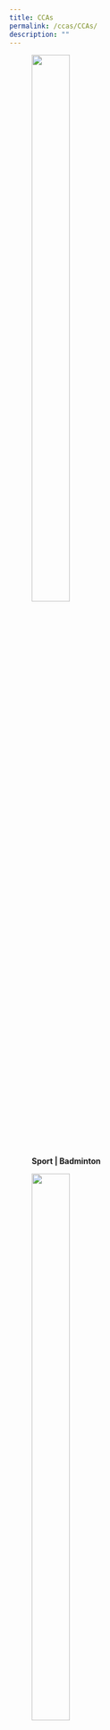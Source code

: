 ```yaml
---
title: CCAs
permalink: /ccas/CCAs/
description: ""
---
```

<figure>

<a href="/images/Capture.jpg" target = "\_blank"> <img style="width:40%;height:50%" src="/images/CCAs/S1.png"></a>

<figcaption>

<strong> Sport | Badminton </strong>

</figcaption>

</figure>

<figure>

<a href="/images/Capture.jpg" target = "\_blank"> <img style="width:40%;height:50%" src="/images/CCAs/S2.png"></a>

<figcaption>

<strong> Sport | Basketball </strong>

</figcaption>

</figure>

<figure>

<a href="/images/Capture.jpg" target = "\_blank"> <img style="width:40%;height:50%" src="/images/CCAs/S3.png"></a>

<figcaption>

<strong> Sport | Football </strong>

</figcaption>

</figure>

<figure>

<a href="/images/Capture.jpg" target = "\_blank"> <img style="width:40%;height:50%" src="/images/CCAs/S4.png"></a>

<figcaption>

<strong> Celebration Of Pongal Or Indian Harvest Festival </strong>

</figcaption>

</figure>

<figure>

<a href="/images/Capture.jpg" target = "\_blank"> <img style="width:40%;height:50%" src="/images/CCAs/S5.png"></a>

<figcaption>

<strong> Celebration Of Pongal Or Indian Harvest Festival </strong>

</figcaption>

</figure>

<figure>

<a href="/images/Capture.jpg" target = "\_blank"> <img style="width:40%;height:50%" src="/images/CCAs/S6.png"></a>

<figcaption>

<strong> Celebration Of Pongal Or Indian Harvest Festival </strong>

</figcaption>

</figure>

<figure>

<a href="/images/Capture.jpg" target = "\_blank"> <img style="width:40%;height:50%" src="/images/CCAs/S7.png"></a>

<figcaption>

<strong> Celebration Of Pongal Or Indian Harvest Festival </strong>

</figcaption>

</figure>

<figure>

<a href="/images/Capture.jpg" target = "\_blank"> <img style="width:40%;height:50%" src="/images/CCAs/S8.png"></a>

<figcaption>

<strong> Celebration Of Pongal Or Indian Harvest Festival </strong>

</figcaption>

</figure>

<figure>

<a href="/images/Capture.jpg" target = "\_blank"> <img style="width:40%;height:50%" src="/images/CCAs/S9.png"></a>

<figcaption>

<strong> Celebration Of Pongal Or Indian Harvest Festival </strong>

</figcaption>

</figure>

<figure>

<a href="/images/Capture.jpg" target = "\_blank"> <img style="width:40%;height:50%" src="/images/CCAs/S10.png"></a>

<figcaption>

<strong> Celebration Of Pongal Or Indian Harvest Festival </strong>

</figcaption>

</figure>

<figure>

<a href="/images/Capture.jpg" target = "\_blank"> <img style="width:40%;height:50%" src="/images/CCAs/S11.png"></a>

<figcaption>

<strong> Celebration Of Pongal Or Indian Harvest Festival </strong>

</figcaption>

</figure>

<figure>

<a href="/images/Capture.jpg" target = "\_blank"> <img style="width:40%;height:50%" src="/images/CCAs/S12.png"></a>

<figcaption>

<strong> Celebration Of Pongal Or Indian Harvest Festival </strong>

</figcaption>

</figure>

<figure>

<a href="/images/Capture.jpg" target = "\_blank"> <img style="width:40%;height:50%" src="/images/CCAs/S13.png"></a>

<figcaption>

<strong> Celebration Of Pongal Or Indian Harvest Festival </strong>

</figcaption>

</figure>

<figure>

<a href="/images/Capture.jpg" target = "\_blank"> <img style="width:40%;height:50%" src="/images/CCAs/S14.png"></a>

<figcaption>

<strong> Celebration Of Pongal Or Indian Harvest Festival </strong>

</figcaption>

</figure>

<figure>

<a href="/images/Capture.jpg" target = "\_blank"> <img style="width:40%;height:50%" src="/images/CCAs/S15.png"></a>

<figcaption>

<strong> Celebration Of Pongal Or Indian Harvest Festival </strong>

</figcaption>

</figure>

<figure>

<a href="/images/Capture.jpg" target = "\_blank"> <img style="width:40%;height:50%" src="/images/CCAs/S16.png"></a>

<figcaption>

<strong> Celebration Of Pongal Or Indian Harvest Festival </strong>

</figcaption>

</figure>

<figure>

<a href="/images/Capture.jpg" target = "\_blank"> <img style="width:40%;height:50%" src="/images/CCAs/S17.png"></a>

<figcaption>

<strong> Celebration Of Pongal Or Indian Harvest Festival </strong>

</figcaption>

</figure>

<figure>

<a href="/images/Capture.jpg" target = "\_blank"> <img style="width:40%;height:50%" src="/images/CCAs/S18.png"></a>

<figcaption>

<strong> Celebration Of Pongal Or Indian Harvest Festival </strong>

</figcaption>

</figure>

<figure>

<a href="/images/Capture.jpg" target = "\_blank"> <img style="width:40%;height:50%" src="/images/CCAs/S19.png"></a>

<figcaption>

<strong> Celebration Of Pongal Or Indian Harvest Festival </strong>

</figcaption>

</figure>

<figure>

<a href="/images/Capture.jpg" target = "\_blank"> <img style="width:40%;height:50%" src="/images/CCAs/S20.png"></a>

<figcaption>

<strong> Celebration Of Pongal Or Indian Harvest Festival </strong>

</figcaption>

</figure>

<figure>

<a href="/images/Capture.jpg" target = "\_blank"> <img style="width:40%;height:50%" src="/images/CCAs/S21.png"></a>

<figcaption>

<strong> Celebration Of Pongal Or Indian Harvest Festival </strong>

</figcaption>

</figure>